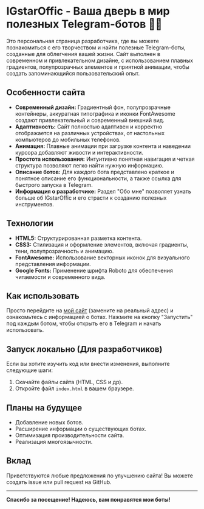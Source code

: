 # IGstarOffic - Ваша дверь в мир полезных Telegram-ботов 🤖✨

Это персональная страница разработчика, где вы можете познакомиться с его творчеством и найти полезные Telegram-боты, созданные для облегчения вашей жизни. Сайт выполнен в современном и привлекательном дизайне, с использованием плавных градиентов, полупрозрачных элементов и приятной анимации, чтобы создать запоминающийся пользовательский опыт.

## Особенности сайта

*   **Современный дизайн:** Градиентный фон, полупрозрачные контейнеры, аккуратная типографика и иконки FontAwesome создают привлекательный и современный внешний вид.
*   **Адаптивность:**  Сайт полностью адаптивен и корректно отображается на различных устройствах, от настольных компьютеров до мобильных телефонов.
*   **Анимация:**  Плавные анимации при загрузке контента и наведении курсора добавляют живости и интерактивности.
*   **Простота использования:**  Интуитивно понятная навигация и четкая структура позволяют легко найти нужную информацию.
*   **Описание ботов:**  Для каждого бота представлено краткое и понятное описание его функциональности, а также ссылка для быстрого запуска в Telegram.
*   **Информация о разработчике:**  Раздел "Обо мне" позволяет узнать больше об IGstarOffic и его страсти к созданию полезных инструментов.

## Технологии

*   **HTML5:**  Структурированная разметка контента.
*   **CSS3:**  Стилизация и оформление элементов, включая градиенты, тени, полупрозрачность и анимацию.
*   **FontAwesome:**  Использование векторных иконок для визуального представления информации.
*   **Google Fonts:**  Применение шрифта Roboto для обеспечения читаемости и современного вида.

## Как использовать

Просто перейдите на [мой сайт](https://igstaroffic.github.io/info.gihub.io/) (замените на реальный адрес) и ознакомьтесь с информацией о ботах.  Нажмите на кнопку "Запустить" под каждым ботом, чтобы открыть его в Telegram и начать использовать.

## Запуск локально (Для разработчиков)

Если вы хотите изучить код или внести изменения, выполните следующие шаги:

1.  Скачайте файлы сайта (HTML, CSS и др).
2.  Откройте файл `index.html` в вашем браузере.

## Планы на будущее

*   Добавление новых ботов.
*   Расширение информации о существующих ботах.
*   Оптимизация производительности сайта.
*   Реализация многоязычности.

## Вклад

Приветствуются любые предложения по улучшению сайта!  Вы можете создать issue или pull request на GitHub.

-----

**Спасибо за посещение! Надеюсь, вам понравятся мои боты!**
